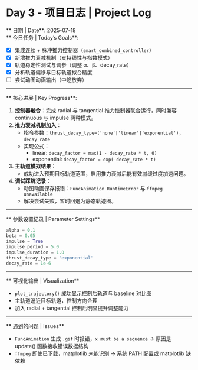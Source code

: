 #  Day 3 - 项目日志 | Project Log

** 日期 | Date**: 2025-07-18  
** 今日任务 | Today’s Goals**:
- [x] 集成连续 + 脉冲推力控制器（`smart_combined_controller`）
- [x] 新增推力衰减机制（支持线性与指数模式）
- [x] 轨道稳定性测试与调参（调整 α、β、decay_rate）
- [x] 分析轨道偏移与目标轨道拟合精度
- [ ] 尝试动图动画输出（中途放弃）

---

** 核心进展 | Key Progress**:
1. **控制器融合**：完成 radial 与 tangential 推力控制器联合运行，同时兼容 continuous 与 impulse 两种模式。
2. **推力衰减机制加入**：
   - 指令参数：`thrust_decay_type=('none'|'linear'|'exponential')`，`decay_rate`
   - 实现公式：
     - linear: `decay_factor = max(1 - decay_rate * t, 0)`
     - exponential: `decay_factor = exp(-decay_rate * t)`
3. **主轨道模拟结果**：
   - 成功进入预期目标轨道范围，启用推力衰减后能有效减缓过度加速问题。
4. **调试踩坑记录**：
   - 动图动画保存报错：`FuncAnimation RuntimeError` 与 `ffmpeg unavailable`
   - 解决尝试失败，暂时回退为静态轨迹图。

---

** 参数设置记录 | Parameter Settings**
```python
alpha = 0.1
beta = 0.05
impulse = True
impulse_period = 5.0
impulse_duration = 1.0
thrust_decay_type = 'exponential'
decay_rate = 1e-6
```

---

** 可视化输出 | Visualization**
- `plot_trajectory()` 成功显示控制后轨道与 baseline 对比图
- 主轨道逼近目标轨道，控制方向合理
- 加入 radial + tangential 控制后明显提升调整能力

---

** 遇到的问题 | Issues**
- `FuncAnimation` 生成 `.gif` 时报错，`x must be a sequence` → 原因是 update() 函数接收错误数据结构
- `ffmpeg` 即使已下载，matplotlib 未能识别 → 系统 PATH 配置或 matplotlib 缺依赖
